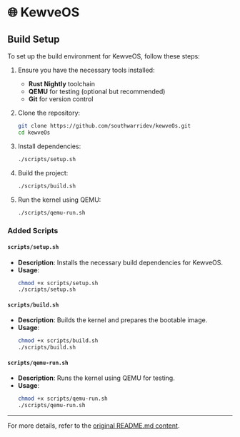 # 🌐 KewveOS

## Build Setup

To set up the build environment for KewveOS, follow these steps:

1. Ensure you have the necessary tools installed:
   - **Rust Nightly** toolchain
   - **QEMU** for testing (optional but recommended)
   - **Git** for version control

2. Clone the repository:
   ```bash
   git clone https://github.com/southwarridev/kewveOs.git
   cd kewveOs
   ```

3. Install dependencies:
   ```bash
   ./scripts/setup.sh
   ```

4. Build the project:
   ```bash
   ./scripts/build.sh
   ```

5. Run the kernel using QEMU:
   ```bash
   ./scripts/qemu-run.sh
   ```

### Added Scripts

#### `scripts/setup.sh`
- **Description**: Installs the necessary build dependencies for KewveOS.
- **Usage**:
   ```bash
   chmod +x scripts/setup.sh
   ./scripts/setup.sh
   ```

#### `scripts/build.sh`
- **Description**: Builds the kernel and prepares the bootable image.
- **Usage**:
   ```bash
   chmod +x scripts/build.sh
   ./scripts/build.sh
   ```

#### `scripts/qemu-run.sh`
- **Description**: Runs the kernel using QEMU for testing.
- **Usage**:
   ```bash
   chmod +x scripts/qemu-run.sh
   ./scripts/qemu-run.sh
   ```

---

For more details, refer to the [original README.md content](https://github.com/southwarridev/kewveOs/blob/main/README.md).